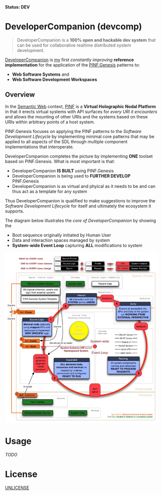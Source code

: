 **Status: DEV**

DeveloperCompanion (devcomp)
============================

> DeveloperCompanion is a **100% open and hackable dev system** that can be used for collaborative realtime distributed system development.

[DeveloperCompanion](devcomp) is [my](http://christophdorn.com) first *constantly improving* **reference implementation** for the application of the [PINF.Genesis](http://genesis.pinf.org) patterns to:

  * **Web Software Systems** and
  * **Web Software Development Workspaces**


Overview
--------

In the [Semantic Web](http://en.wikipedia.org/wiki/Semantic_Web) context, [PINF](http://pinf.org) is a **Virtual Holographic Nodal Platform** in that it erects virtual systems with API surfaces for *every URI it encounters* and allows the mounting of other URIs and the systems based on these URIs within arbitrary points of a host system.

PINF.Genesis focuses on applying the PINF patterns to the *Software Development Lifecycle* by implementing minimal core patterns that may be applied to all aspects of the SDL through multiple component implementations that interoperate.

DeveloperCompanion completes the picture by implementing **ONE** toolset based on PINF.Genesis. What is most important is that:

  * DeveloperCompanion **IS BUILT** using PINF.Genesis
  * DeveloperCompanion is being used to **FURTHER DEVELOP** PINF.Genesis
  * DeveloperCompanion is as virtual and phyical as it needs to be and can thus act as a template for any system

Thus DeveloperCompanion is qualified to make suggestions to improve the *Software Development Lifecycle* for itself and ultimately the ecosystem it supports.

The diagram below illustrates the *core of DeveloperCompanion* by showing the

  * Boot sequence originally initiated by Human User
  * Data and interaction spaces managed by system
  * **System-wide Event Loop** capturing **ALL** modifications to system

![DeveloperCompanion Overview Diagram](https://raw.githubusercontent.com/devcomp/devcomp.org/master/docs/2015-03%20-%20Overview.jpg)


Usage
=====

*TODO*


License
=======

[UNLICENSE](http://unlicense.org/)

